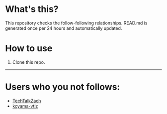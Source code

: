 # What's this?
This repository checks the follow-following relationships.
READ.md is generated once per 24 hours and automatically updated.
# How to use
1. Clone this repo.
 
 --- 
 
 # Users who you not follows: 
  
- [TechTalkZach](https://github.com/TechTalkZach/) 
- [koyama-vtlz](https://github.com/koyama-vtlz/) 
